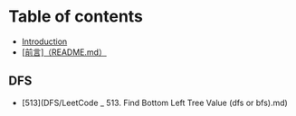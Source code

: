 # Table of contents

* [Introduction](README.md)
* [\[前言\]（README.md）](qian-yan-readme.md.md)

## DFS

* [513](DFS/LeetCode _ 513. Find Bottom Left Tree Value (dfs or bfs).md)


